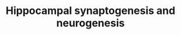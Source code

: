 ---
annotations:
- id: CL:0002608
  parent: animal cell
  type: Cell Type Ontology
  value: hippocampal neuron
- id: PW:0000650
  parent: signaling pathway
  type: Pathway Ontology
  value: signaling pathway pertinent to development
- id: PW:0000003
  parent: signaling pathway
  type: Pathway Ontology
  value: signaling pathway
- id: PW:0000004
  parent: regulatory pathway
  type: Pathway Ontology
  value: regulatory pathway
- id: PW:0002422
  parent: regulatory pathway
  type: Pathway Ontology
  value: synaptic differentiation pathway
authors:
- CMalyar
- Egonw
- AlexanderPico
- Eweitz
citedin: ''
communities: []
description: Cognitive function and the consolidation of memory through hippocampal
  synaptogenesis and neurogenesis and the role of thyroxine.
last-edited: 2024-07-23
ndex: null
organisms:
- Homo sapiens
redirect_from:
- /index.php/Pathway:WP5231
- /instance/WP5231
- /instance/WP5231_r134518
revision: r134518
schema-jsonld:
- '@context': https://schema.org/
  '@id': https://wikipathways.github.io/pathways/WP5231.html
  '@type': Dataset
  creator:
    '@type': Organization
    name: WikiPathways
  description: Cognitive function and the consolidation of memory through hippocampal
    synaptogenesis and neurogenesis and the role of thyroxine.
  keywords:
  - ATP
  - BCL2
  - 'BDNF '
  - CALM1
  - 'CAMK2A '
  - CAMK2B
  - 'CAMK4 '
  - 'CAMKK1 '
  - CAMKK2
  - 'CCND2 '
  - CREB1
  - Ca2+
  - DIO2
  - 'DRD1  '
  - HNRNPL
  - K+
  - MAPK/ERK
  - MAPK14
  - 'NCAM1 '
  - 'NGF '
  - 'NRXN1 '
  - 'NRXN2 '
  - 'NRXN3  '
  - Na+
  - PPARGC1A
  - PRKCA
  - 'PRKCA '
  - PRL
  - RPS6KA5
  - RSK
  - SYT12
  - 'SYT2 '
  - Thyroxine (T4)
  - Triiodothyronine (T3)
  - TrkB
  - cAMP
  license: CC0
  name: Hippocampal synaptogenesis and neurogenesis
seo: CreativeWork
title: Hippocampal synaptogenesis and neurogenesis
wpid: WP5231
---